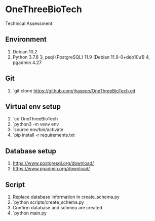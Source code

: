 # OneThreeBioTech
Technical Assessment

## Environment
1. Debian 10.2
2. Python 3.7.6
3, psql (PostgreSQL) 11.9 (Debian 11.9-0+deb10u1)
4, pgadmin 4.27

## Git
1. `git clone https://github.com/jhaseon/OneThreeBioTech.git

## Virtual env setup
1. `cd OneThreeBioTech
2. `python3 -m venv env
3. `source env/bin/activate
4. `pip install -r requirements.txt

## Database setup
1. https://www.postgresql.org/download/
2. https://www.pgadmin.org/download/

## Script
1. Replace database information in create_schema.py
2. `python scripts/create_schema.py
3. Confirm database and schmea are created
4. `python main.py
